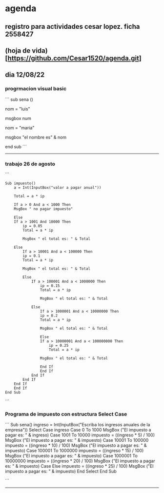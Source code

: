 # agenda
registro para actividades
cesar lopez.  ficha 2558427
---
## (hoja de vida)[https://github.com/Cesar1520/agenda.git]
## dia 12/08/22
### progrmacion visual basic
´´´
sub sena ()

nom = "luis"

msgbox num

nom = "maria"

msgbox "el nombre es" & nom

end sub
´´´
___
### trabajo 26 de agosto

´´´

    Sub impuesto()
        a = Int(InputBox("valor a pagar anual"))
        
        Total = a * ip
        
        If a > 0 And a < 1000 Then
        MsgBox " no pagar impuesto"
        
        Else
        If a > 1001 And 10000 Then
            ip = 0.05
            Total = a * ip
            
            MsgBox " el total es: " & Total
            
        Else
            If a > 10001 And a < 100000 Then
            ip = 0.1
            Total = a * ip
            
            MsgBox " el total es: " & Total
            
            Else
                If a > 100001 And a < 1000000 Then
                    ip = 0.15
                    Total = a * ip
                    
                    MsgBox " el total es: " & Total
                
                Else
                    If a > 1000001 And a < 10000000 Then
                    ip = 0.2
                    Total = a * ip
                    
                    MsgBox " el total es: " & Total
                        
                    Else
                    If a > 10000001 And a < 100000000 Then
                        ip = 0.25
                        Total = a * ip
                    
                    MsgBox " el total es: " & Total
                    
                    End If
                    End If
                End If
            End If
        End If
        End If
    End Sub

´´´

### Programa de impuesto con estructura Select Case

´´´
Sub sena()
    ingreso = Int(InputBox("Escriba los ingresos anuales de la empresa"))
        Select Case ingreso
            Case 0 To 1000
                MsgBox ("El impuesto a pagar es: " & ingreso)
                Case 1001 To 10000
                    impuesto = ((ingreso * 5) / 100)
                    MsgBox ("El impuesto a pagar es: " & impuesto)
                Case 10001 To 100000
                    impuesto = ((ingreso * 10) / 100)
                    MsgBox ("El impuesto a pagar es: " & impuesto)
                Case 100001 To 1000000
                    impuesto = ((ingreso * 15) / 100)
                    MsgBox ("El impuesto a pagar es: " & impuesto)
                Case 1000001 To 10000000
                    impuesto = ((ingreso * 20) / 100)
                    MsgBox ("El impuesto a pagar es: " & impuesto)
                Case Else
                    impuesto = ((ingreso * 25) / 100)
                    MsgBox ("El impuesto a pagar es: " & impuesto)
        End Select
End Sub

´´´

___